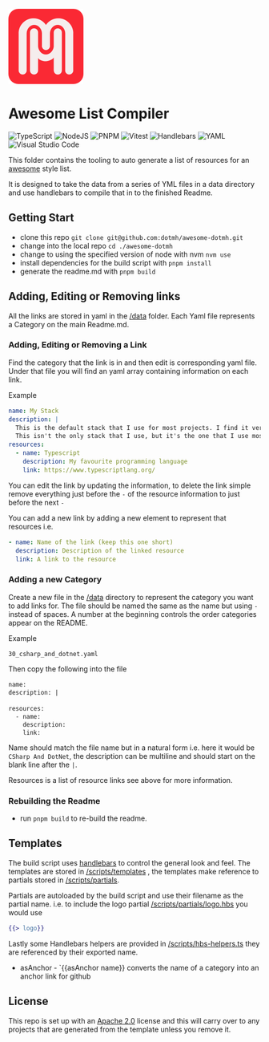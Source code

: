 ![DotMH](https://github.com/dotmh/dotmh/raw/master/logo.png)

# Awesome List Compiler

![TypeScript](https://img.shields.io/badge/typescript-%23007ACC.svg?style=for-the-badge&logo=typescript&logoColor=white)
![NodeJS](https://img.shields.io/badge/node.js-6DA55F?style=for-the-badge&logo=node.js&logoColor=white)
![PNPM](https://img.shields.io/badge/pnpm-%234a4a4a.svg?style=for-the-badge&logo=pnpm&logoColor=f69220)
![Vitest](https://img.shields.io/badge/-Vitest-252529?style=for-the-badge&logo=vitest&logoColor=FCC72B)
![Handlebars](https://img.shields.io/badge/Handlebars-%23000000?style=for-the-badge&logo=Handlebars.js&logoColor=white)
![YAML](https://img.shields.io/badge/yaml-%23ffffff.svg?style=for-the-badge&logo=yaml&logoColor=151515)
![Visual Studio Code](https://img.shields.io/badge/Visual%20Studio%20Code-0078d7.svg?style=for-the-badge&logo=visual-studio-code&logoColor=white)

This folder contains the tooling to auto generate a list of resources for an [awesome](https://github.com/sindresorhus/awesome) style list.

It is designed to take the data from a series of YML files in a data directory and use handlebars to compile that in to the finished Readme.

## Getting Start

- clone this repo `git clone git@github.com:dotmh/awesome-dotmh.git`
- change into the local repo `cd ./awesome-dotmh`
- change to using the specified version of node with nvm `nvm use`
- install dependencies for the build script with `pnpm install`
- generate the readme.md with `pnpm build`

## Adding, Editing or Removing links

All the links are stored in yaml in the [/data](/data) folder. Each Yaml file represents a Category on the
main Readme.md.

### Adding, Editing or Removing a Link

Find the category that the link is in and then edit is corresponding yaml file. Under that file you will
find an yaml array containing information on each link.

Example

```yaml
name: My Stack
description: |
  This is the default stack that I use for most projects. I find it very productive and easy to work with.
  This isn't the only stack that I use, but it's the one that I use most often.
resources:
  - name: Typescript
    description: My favourite programming language
    link: https://www.typescriptlang.org/
```

You can edit the link by updating the information, to delete the link simple remove everything just before the `-` of the resource information to just before the next `-`

You can add a new link by adding a new element to represent that resources i.e.

```yaml
- name: Name of the link (keep this one short)
  description: Description of the linked resource
  link: A link to the resource
```

### Adding a new Category

Create a new file in the [/data](/data) directory to represent the category you want to add links for. The file should be named the same as the name but using `-` instead of spaces. A number at the beginning controls the order categories appear on the README.

Example

```
30_csharp_and_dotnet.yaml
```

Then copy the following into the file

```
name:
description: |

resources:
  - name:
    description:
    link:
```

Name should match the file name but in a natural form i.e. here it would be `CSharp And DotNet`, the description can be multiline and should start on the blank line after the `|`.

Resources is a list of resource links see above for more information.

### Rebuilding the Readme

- run `pnpm build` to re-build the readme.

## Templates

The build script uses [handlebars](https://handlebarsjs.com/) to control the general look and feel.
The templates are stored in [/scripts/templates](/scripts/templates) , the templates make reference to
partials stored in [/scripts/partials](/scripts/partials).

Partials are autoloaded by the build script and use their filename as the partial name.
i.e. to include the logo partial [/scripts/partials/logo.hbs](/scripts/partials/logo.hbs) you would use

```handlebars
{{> logo}}
```

Lastly some Handlebars helpers are provided in [/scripts/hbs-helpers.ts](/scripts/hbs-helpers.ts) they are
referenced by their exported name.

- asAnchor - `{{asAnchor name}} converts the name of a category into an anchor link for github

## License

This repo is set up with an [Apache 2.0](https://opensource.org/license/apache-2-0) license and this will carry over to any projects that are
generated from the template unless you remove it.
